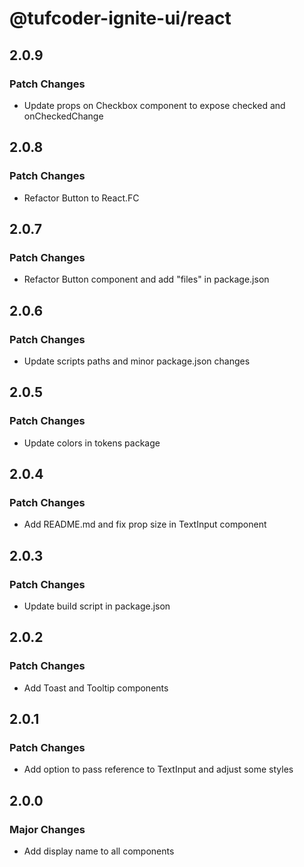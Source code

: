 # @tufcoder-ignite-ui/react

## 2.0.9

### Patch Changes

- Update props on Checkbox component to expose checked and onCheckedChange

## 2.0.8

### Patch Changes

- Refactor Button to React.FC

## 2.0.7

### Patch Changes

- Refactor Button component and add "files" in package.json

## 2.0.6

### Patch Changes

- Update scripts paths and minor package.json changes

## 2.0.5

### Patch Changes

- Update colors in tokens package

## 2.0.4

### Patch Changes

- Add README.md and fix prop size in TextInput component

## 2.0.3

### Patch Changes

- Update build script in package.json

## 2.0.2

### Patch Changes

- Add Toast and Tooltip components

## 2.0.1

### Patch Changes

- Add option to pass reference to TextInput and adjust some styles

## 2.0.0

### Major Changes

- Add display name to all components

